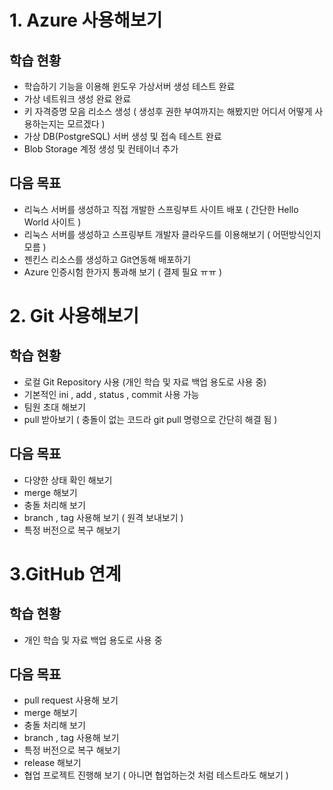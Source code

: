 # 1. Azure 사용해보기
## 학습 현황 
 - 학습하기 기능을 이용해 윈도우 가상서버 생성 테스트 완료
 - 가상 네트워크 생성 완료 완료
 - 키 자격증명 모음 리소스 생성 ( 생성후 권한 부여까지는 해봤지만 어디서 어떻게 사용하는지는 모르겠다 )
 - 가상 DB(PostgreSQL) 서버 생성 및 접속 테스트 완료 
 - Blob Storage 계정 생성 및 컨테이너 추가
 
## 다음 목표 
- 리눅스 서버를 생성하고 직접 개발한 스프링부트 사이트 배포 ( 간단한 Hello World 사이트 )
- 리눅스 서버를 생성하고 스프링부트 개발자 클라우드를 이용해보기 ( 어떤방식인지 모름 )
- 젠킨스 리소스를 생성하고 Git연동해 배포하기
- Azure 인증시험 한가지 통과해 보기 ( 결제 필요 ㅠㅠ )



# 2. Git 사용해보기
## 학습 현황  
* 로컬 Git Repository 사용 (개인 학습 및 자료 백업 용도로 사용 중)
* 기본적인 ini , add , status , commit 사용 가능
* 팀원 초대 해보기 
* pull 받아보기 ( 충돌이 없는 코드라 git pull 명령으로 간단히 해결 됨 )

## 다음 목표
- 다양한 상태 확인 해보기
- merge 해보기 
- 충돌 처리해 보기
- branch , tag 사용해 보기 ( 원격 보내보기 )
- 특정 버전으로 복구 해보기

# 3.GitHub 연계
## 학습 현황 
- 개인 학습 및 자료 백업 용도로 사용 중

## 다음 목표
- pull request 사용해 보기 
- merge 해보기 
- 충돌 처리해 보기
- branch , tag 사용해 보기
- 특정 버전으로 복구 해보기
- release 해보기
- 협업 프로젝트 진행해 보기 ( 아니면 협업하는것 처럼 테스트라도 해보기 )